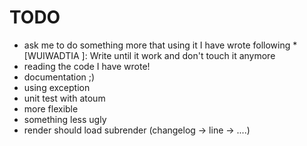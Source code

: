 TODO
====

 * ask me to do something more that using it I have wrote following *[WUIWADTIA ]: Write until it work and don't touch it anymore
 * reading the code I have wrote!
 * documentation ;)
 * using exception
 * unit test with atoum
 * more flexible
 * something less ugly
 * render should load subrender (changelog -> line -> ....)
